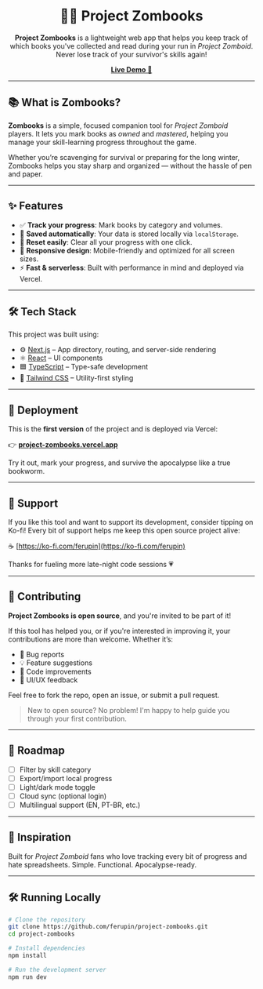 <h1 align="center">🧟‍♂️ Project Zombooks</h1>

<p align="center">
  <strong>Project Zombooks</strong> is a lightweight web app that helps you keep track of which books you've collected and read during your run in <em>Project Zomboid</em>. Never lose track of your survivor's skills again!
</p>

<p align="center">
  <a href="https://project-zombooks.vercel.app"><strong>Live Demo 🚀</strong></a>
</p>

---

## 📚 What is Zombooks?

**Zombooks** is a simple, focused companion tool for *Project Zomboid* players. It lets you mark books as *owned* and *mastered*, helping you manage your skill-learning progress throughout the game.

Whether you’re scavenging for survival or preparing for the long winter, Zombooks helps you stay sharp and organized — without the hassle of pen and paper.

---

## ✨ Features

- ✅ **Track your progress**: Mark books by category and volumes.
- 💾 **Saved automatically**: Your data is stored locally via `localStorage`.
- 🔄 **Reset easily**: Clear all your progress with one click.
- 📱 **Responsive design**: Mobile-friendly and optimized for all screen sizes.
- ⚡ **Fast & serverless**: Built with performance in mind and deployed via Vercel.

---

## 🛠️ Tech Stack

This project was built using:

- ⚙️ [Next.js](https://nextjs.org/) – App directory, routing, and server-side rendering
- ⚛️ [React](https://reactjs.org/) – UI components
- 🟦 [TypeScript](https://www.typescriptlang.org/) – Type-safe development
- 🎨 [Tailwind CSS](https://tailwindcss.com/) – Utility-first styling

---

## 🚀 Deployment

This is the **first version** of the project and is deployed via Vercel:

👉 **[project-zombooks.vercel.app](https://project-zombooks.vercel.app)**

Try it out, mark your progress, and survive the apocalypse like a true bookworm.

---

## 🤝 Support

If you like this tool and want to support its development, consider tipping on Ko-fi! Every bit of support helps me keep this open source project alive:

☕ [https://ko-fi.com/ferupin](https://ko-fi.com/ferupin)

Thanks for fueling more late-night code sessions 💗

---

## 👥 Contributing

**Project Zombooks is open source**, and you're invited to be part of it!

If this tool has helped you, or if you're interested in improving it, your contributions are more than welcome. Whether it’s:

- 🐛 Bug reports
- 💡 Feature suggestions
- 🧱 Code improvements
- 🎨 UI/UX feedback

Feel free to fork the repo, open an issue, or submit a pull request.

> New to open source? No problem! I'm happy to help guide you through your first contribution.

---

## 📌 Roadmap

- [ ] Filter by skill category
- [ ] Export/import local progress
- [ ] Light/dark mode toggle
- [ ] Cloud sync (optional login)
- [ ] Multilingual support (EN, PT-BR, etc.)

---

## 🧠 Inspiration

Built for *Project Zomboid* fans who love tracking every bit of progress and hate spreadsheets. Simple. Functional. Apocalypse-ready.

---

## 🛠️ Running Locally

```bash
# Clone the repository
git clone https://github.com/ferupin/project-zombooks.git
cd project-zombooks

# Install dependencies
npm install

# Run the development server
npm run dev
